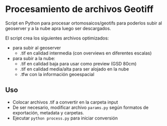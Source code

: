 # Procesamiento de archivos Geotiff
Script en Python para procesar ortomosaicos/geotifs para poderlos subir al geoserver y a la nube apra luego ser descargados.

El script crea los siguientes archivos optimizados:
- para subir al geoserver
    - .tif en calidad intermedia (con overviews en diferentes escalas)
- para subir a la nube:
    - .tif en calidad baja para usar como preview (GSD 80cm)
    - .tif en calidad media/alta para ser alojado en la nube
    - .tfw con la información geoespacial

## Uso
- Colocar archivos .tif a convertir en la carpeta input
- De ser necesario, modificar archivo `params.py` según formatos de exportación, metadata y carpetas.
- Ejecutar `python process.py` para iniciar conversión
